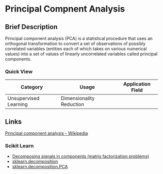 # Principal Compnent Analysis

## Brief Description

Principal component analysis (PCA) is a statistical procedure that uses an orthogonal transformation to convert a set of observations of possibly correlated variables (entities each of which takes on various numerical values) into a set of values of linearly uncorrelated variables called principal components.

### Quick View

Category|Usage|Application Field
--------|-----|-----------------
Unsupervised Learning|Dimensionality Reduction|

## Links

[Principal component analysis - Wikipedia](https://en.wikipedia.org/wiki/Principal_component_analysis)

### Scikit Learn

* [Decomposing signals in components (matrix factorization problems)](http://scikit-learn.org/stable/modules/decomposition.html#decompositions)
* [sklearn.decomposition](http://scikit-learn.org/stable/modules/classes.html#module-sklearn.decomposition)
* [sklearn.decomposition.PCA](http://scikit-learn.org/stable/modules/generated/sklearn.decomposition.PCA.html#sklearn.decomposition.PCA)
